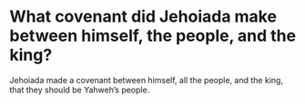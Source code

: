 # What covenant did Jehoiada make between himself, the people, and the king?

Jehoiada made a covenant between himself, all the people, and the king, that they should be Yahweh’s people.
